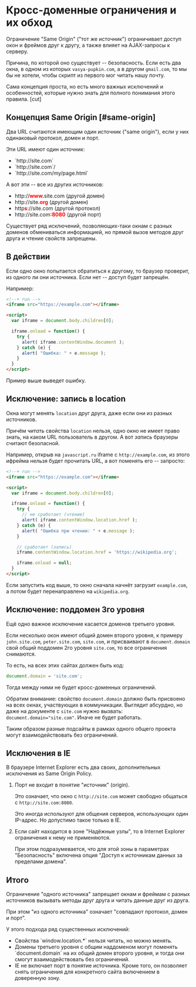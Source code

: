 # Кросс-доменные ограничения и их обход

Ограничение "Same Origin" ("тот же источник") ограничивает доступ окон и фреймов друг к другу, а также влияет на AJAX-запросы к серверу.

Причина, по которой оно существует -- безопасность. Если есть два окна, в одном из которых `vasya-pupkin.com`, а в другом `gmail.com`, то мы бы не хотели, чтобы скрипт из первого мог читать нашу почту.

Сама концепция проста, но есть много важных исключений и особенностей, которые нужно знать для полного понимания этого правила.
[cut]

## Концепция Same Origin [#same-origin]

Два URL считаются имеющим один источник ("same origin"), если у них одинаковый протокол, домен и порт.

Эти URL имеют один источник:
<ul>
<li>`http://site.com`</li>
<li>`http://site.com`/</li>
<li>`http://site.com/my/page.html`</li>
</ul>

А вот эти -- все из других источников:
<ul>
<li>http://<span style="color:red;font-weight:bold">www.</span>site.com (другой домен)</li>
<li>http://site.<span style="color:red;font-weight:bold">org</span>  (другой домен)</li>
<li>http<span style="color:red; font-weight:bold">s</span>://site.com  (другой протокол)</li>
<li>http://site.com<span style="color:red; font-weight:bold">:8080</span>  (другой порт)</li>
</ul>

Существует ряд исключений, позволяющих-таки окнам с разных доменов обмениваться информацией, но прямой вызов методов друг друга и чтение свойств запрещены.

## В действии

Если одно окно попытается обратиться к другому, то браузер проверит, из одного ли они источника. Если нет -- доступ будет запрещён.

Например:

```html
<!--+ run -->
<iframe src="https://example.com"></iframe>

<script>
  var iframe = document.body.children[0];

  iframe.onload = function() {
    try {
      alert( iframe.contentWindow.document );
    } catch (e) {
      alert( "Ошибка: " + e.message );
    }
  }
</script>
```

Пример выше выведет ошибку.

## Исключение: запись в location

Окна могут менять `location` друг друга, даже если они из разных источников.

Причём *читать* свойства `location` нельзя, одно окно не имеет право знать, на каком URL пользователь в другом. А вот *запись* браузеры считают безопасной.

Например, открыв на `javascript.ru` iframe с `http://example.com`, из этого ифрейма нельзя будет прочитать URL, а вот поменять его -- запросто:

```html
<!--+ run -->
<iframe src="https://example.com"></iframe>

<script>
  var iframe = document.body.children[0];

  iframe.onload = function() {
    try {
      // не сработает (чтение)
      alert( iframe.contentWindow.location.href );
    } catch (e) {
      alert( "Ошибка при чтении: " + e.message );
    }

    // сработает (запись)
    iframe.contentWindow.location.href = 'https://wikipedia.org';

    iframe.onload = null;
  }
</script>
```

Если запустить код выше, то окно сначала начнёт  загрузит `example.com`, а потом будет перенаправлено на `wikipedia.org`. 

## Исключение: поддомен 3го уровня

Ещё одно важное исключение касается доменов третьего уровня.

Если несколько окон имеют общий домен второго уровня, к примеру `john.site.com`, `peter.site.com`, `site.com`, и присваивают в `document.domain` свой общий поддомен 2го уровня `site.com`, то все ограничения снимаются.

То есть, на всех этих сайтах должен быть код:
```js
document.domain = 'site.com';
```

Тогда между ними не будет кросс-доменных ограничений.

Обратим внимание: свойство `document.domain` должно быть присвоено на всех окнах, участвующих в коммуникации. Выглядит абсурдно, но даже на документе с `site.com` нужно вызвать: `document.domain="site.com"`. Иначе не  будет работать.

Таким образом разные подсайты в рамках одного общего проекта могут взаимодействовать без ограничений.

## Исключения в IE

В браузере Internet Explorer есть два своих, дополнительных исключения из Same Origin Policy.

<ol>
<li>Порт не входит в понятие "источник" (origin).

Это означает, что окно с `http://site.com` может свободно общаться с `http://site.com:8080`. 

Это иногда используют для общения серверов, использующих один IP-адрес. Но допустимо такое только в IE.</li>
<li>Если сайт находится в зоне "Надёжные узлы", то в Internet Explorer ограничения к нему не применяются.

При этом подразумевается, что для этой зоны в параметрах "Безопасность" включена опция "Доступ к источникам данных за пределами домена".</li>
</ol>

## Итого

Ограничение "одного источника" запрещает окнам и фреймам с разных источников вызывать методы друг друга и читать данные друг из друга.

При этом "из одного источника" означает "совпадают протокол, домен и порт".

У этого подхода ряд существенных исключений:

<ul>
<li>Свойства `window.location.*` нельзя читать, но можно менять.</li>
<li>Домены третьего уровня с общим наддоменом могут поменять `document.domain` на их общий домен второго уровня, и тогда они смогут взаимодействовать без ограничений.
</li>
<li>IE не включает порт в понятие источника. Кроме того, он позволяет снять ограничения для конкретного сайта включением в доверенную зону.</li>
</ul>

